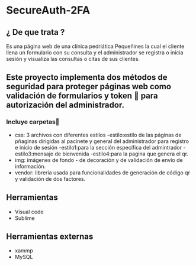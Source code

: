 #   SecureAuth-2FA
## ¿ De que trata ?
 Es una página web  de una clínica pedriática Pequeñines
la cual el cliente llena un formulario con su consulta y el administrador   se registra  o inicia sesión y visualiza las consultas o citas de sus clientes.

  
## Este proyecto implementa dos métodos de seguridad para proteger páginas web como validación de formularios y token 🔐 para autorización del administrador.

### Incluye carpetas📂 
- css: 3 archivos con diferentes estilos
  -estilo:estilo de las páginas de  pñaginas dirigidas al pacinete y general del administrador para registro e inicio de sesión
  -estilo1:para la sección específica del admintrador
  -estilo3:mensaje de bienvenida
  -estilo4:para la pagina que genera el qr.
- img: imágenes de fondo - de decoración y de validación de envío de información.
- vendor: librería usada para funcionalidades de generación de código qr y  validación de dos factores.

## Herramientas 
 - Visual code
 - Sublime

## Herramientas externas 
- xammp
- MySQL


